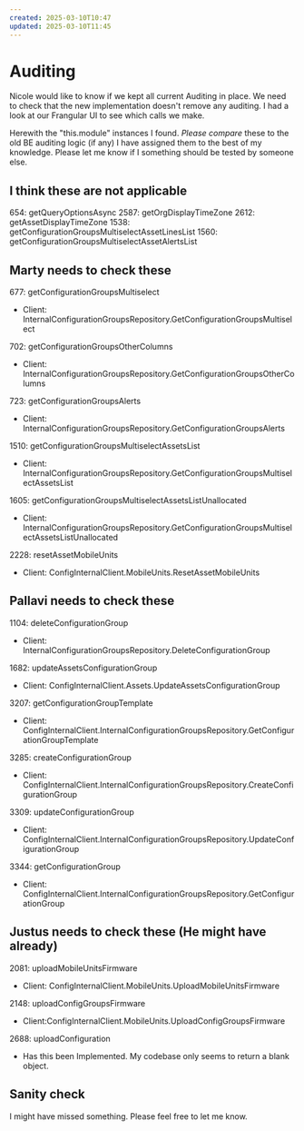 ```yaml
---
created: 2025-03-10T10:47
updated: 2025-03-10T11:45
---
```

# Auditing

Nicole would like to know if we kept all current Auditing in place.
We need to check that the new implementation doesn't remove any auditing.
I had a look at our Frangular UI to see which calls we make.

Herewith the "this.module" instances I found.
*Please compare* these to the old BE auditing logic (if any)
I have assigned them to the best of my knowledge.
Please let me know if I something should be tested by someone else.

## I think these are not applicable

654:  getQueryOptionsAsync
2587: getOrgDisplayTimeZone
2612: getAssetDisplayTimeZone
1538: getConfigurationGroupsMultiselectAssetLinesList
1560: getConfigurationGroupsMultiselectAssetAlertsList

## Marty needs to check these

677:  getConfigurationGroupsMultiselect
   - Client: InternalConfigurationGroupsRepository.GetConfigurationGroupsMultiselect

702:  getConfigurationGroupsOtherColumns
   - Client: InternalConfigurationGroupsRepository.GetConfigurationGroupsOtherColumns

723:  getConfigurationGroupsAlerts
   - Client: InternalConfigurationGroupsRepository.GetConfigurationGroupsAlerts

1510: getConfigurationGroupsMultiselectAssetsList
   - Client: InternalConfigurationGroupsRepository.GetConfigurationGroupsMultiselectAssetsList

1605: getConfigurationGroupsMultiselectAssetsListUnallocated
   - Client: InternalConfigurationGroupsRepository.GetConfigurationGroupsMultiselectAssetsListUnallocated

2228: resetAssetMobileUnits
   - Client: ConfigInternalClient.MobileUnits.ResetAssetMobileUnits

## Pallavi needs to check these

1104: deleteConfigurationGroup
   - Client: InternalConfigurationGroupsRepository.DeleteConfigurationGroup

1682: updateAssetsConfigurationGroup
   - Client: ConfigInternalClient.Assets.UpdateAssetsConfigurationGroup

3207: getConfigurationGroupTemplate
   - Client: ConfigInternalClient.InternalConfigurationGroupsRepository.GetConfigurationGroupTemplate

3285: createConfigurationGroup
   - Client: ConfigInternalClient.InternalConfigurationGroupsRepository.CreateConfigurationGroup

3309: updateConfigurationGroup
   - Client: ConfigInternalClient.InternalConfigurationGroupsRepository.UpdateConfigurationGroup

3344: getConfigurationGroup
   - Client: ConfigInternalClient.InternalConfigurationGroupsRepository.GetConfigurationGroup

## Justus needs to check these (He might have already)

2081: uploadMobileUnitsFirmware
   - Client: ConfigInternalClient.MobileUnits.UploadMobileUnitsFirmware

2148: uploadConfigGroupsFirmware
   - Client:ConfigInternalClient.MobileUnits.UploadConfigGroupsFirmware

2688: uploadConfiguration
   - Has this been Implemented. My codebase only seems to return a blank object.

## Sanity check

I might have missed something.
Please feel free to let me know.

